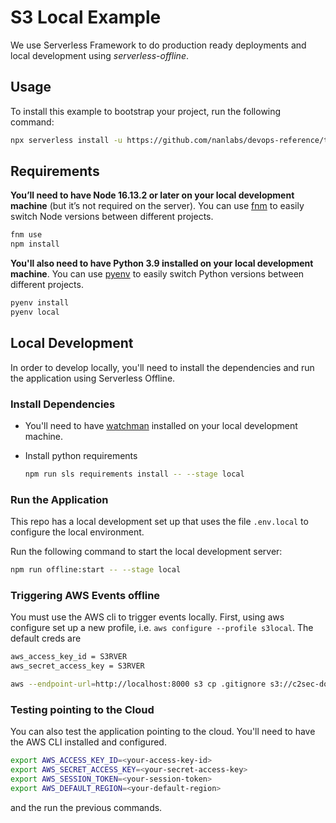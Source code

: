 # S3 Local Example

We use Serverless Framework to do production ready deployments and local development using _serverless-offline_.

## Usage

To install this example to bootstrap your project, run the following command:

```sh
npx serverless install -u https://github.com/nanlabs/devops-reference/tree/main/examples/serverless-s3-local -n my-project
```

## Requirements

**You’ll need to have Node 16.13.2 or later on your local development machine** (but it’s not required on the server). You can use [fnm](https://github.com/Schniz/fnm) to easily switch Node versions between different projects.

```sh
fnm use
npm install
```

**You'll also need to have Python 3.9 installed on your local development machine**. You can use [pyenv](https://github.com/pyenv/pyenv) to easily switch Python versions between different projects.

```sh
pyenv install
pyenv local
```

## Local Development

In order to develop locally, you'll need to install the dependencies and run the application using Serverless Offline.

### Install Dependencies

- You'll need to have [watchman](https://facebook.github.io/watchman/) installed on your local development machine.
- Install python requirements

  ```sh
  npm run sls requirements install -- --stage local
  ```

### Run the Application

This repo has a local development set up that uses the file `.env.local` to configure the local environment.

Run the following command to start the local development server:

```sh
npm run offline:start -- --stage local
```

### Triggering AWS Events offline

You must use the AWS cli to trigger events locally. First, using aws configure set up a new profile, i.e. `aws configure --profile s3local`. The default creds are

```sh
aws_access_key_id = S3RVER
aws_secret_access_key = S3RVER
```

```sh
aws --endpoint-url=http://localhost:8000 s3 cp .gitignore s3://c2sec-domains/ --profile s3local
```

### Testing pointing to the Cloud

You can also test the application pointing to the cloud. You'll need to have the AWS CLI installed and configured.

```sh
export AWS_ACCESS_KEY_ID=<your-access-key-id>
export AWS_SECRET_ACCESS_KEY=<your-secret-access-key>
export AWS_SESSION_TOKEN=<your-session-token>
export AWS_DEFAULT_REGION=<your-default-region>
```

and the run the previous commands.
